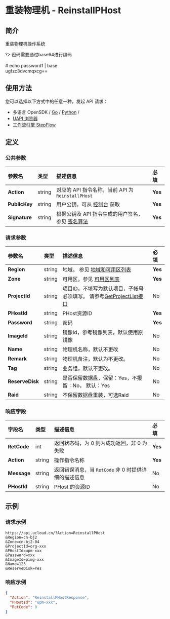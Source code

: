 # 重装物理机 - ReinstallPHost

## 简介

重装物理机操作系统

?> 密码需要通过base64进行编码<br /><br /># echo password1 \| base<br />ugfzc3dvcmqxcg==




## 使用方法

您可以选择以下方式中的任意一种，发起 API 请求：
- 多语言 OpenSDK / [Go](https://github.com/ucloud/ucloud-sdk-go) / [Python](https://github.com/ucloud/ucloud-sdk-python3) /
- [UAPI 浏览器](https://console.ucloud.cn/uapi/detail?id=ReinstallPHost)
- [工作流引擎 StepFlow](https://console.ucloud.cn/stepflow/manage/)


## 定义

### 公共参数

| 参数名 | 类型 | 描述信息 | 必填 |
|:---|:---|:---|:---|
| **Action**     | string  | 对应的 API 指令名称，当前 API 为 `ReinstallPHost`                        | **Yes** |
| **PublicKey**  | string  | 用户公钥，可从 [控制台](https://console.ucloud.cn/uapi/apikey) 获取                                             | **Yes** |
| **Signature**  | string  | 根据公钥及 API 指令生成的用户签名，参见 [签名算法](api/summary/signature.md)  | **Yes** |

### 请求参数

| 参数名 | 类型 | 描述信息 | 必填 |
|:---|:---|:---|:---|
| **Region** | string | 地域。 参见 [地域和可用区列表](api/summary/regionlist) |**Yes**|
| **Zone** | string | 可用区。参见 [可用区列表](api/summary/regionlist) |**Yes**|
| **ProjectId** | string | 项目ID。不填写为默认项目，子帐号必须填写。 请参考[GetProjectList接口](api/summary/get_project_list) |No|
| **PHostId** | string | PHost资源ID |**Yes**|
| **Password** | string | 密码 |**Yes**|
| **ImageId** | string | 镜像Id，参考镜像列表，默认使用原镜像 |No|
| **Name** | string | 物理机名称，默认不更改 |No|
| **Remark** | string | 物理机备注，默认为不更改。 |No|
| **Tag** | string | 业务组，默认不更改。 |No|
| **ReserveDisk** | string | 是否保留数据盘，保留：Yes，不报留：No， 默认：Yes |No|
| **Raid** | string | 不保留数据盘重装，可选Raid |No|

### 响应字段

| 字段名 | 类型 | 描述信息 | 必填 |
|:---|:---|:---|:---|
| **RetCode** | int | 返回状态码，为 0 则为成功返回，非 0 为失败 |**Yes**|
| **Action** | string | 操作指令名称 |**Yes**|
| **Message** | string | 返回错误消息，当 `RetCode` 非 0 时提供详细的描述信息 |No|
| **PHostId** | string | PHost 的资源ID |No|




## 示例

### 请求示例
    
```
https://api.ucloud.cn/?Action=ReinstallPHost
&Region=cn-bj2
&Zone=cn-bj2-04
&ProjectId=org-xxx
&PHostId=upm-xxx
&Password=xxx
&ImageId=pimg-xxx
&Name=123
&ReserveDisk=Yes
```

### 响应示例
    
```json
{
  "Action": "ReinstallPHostResponse",
  "PHostId": "upm-xxx",
  "RetCode": 0
}
```





